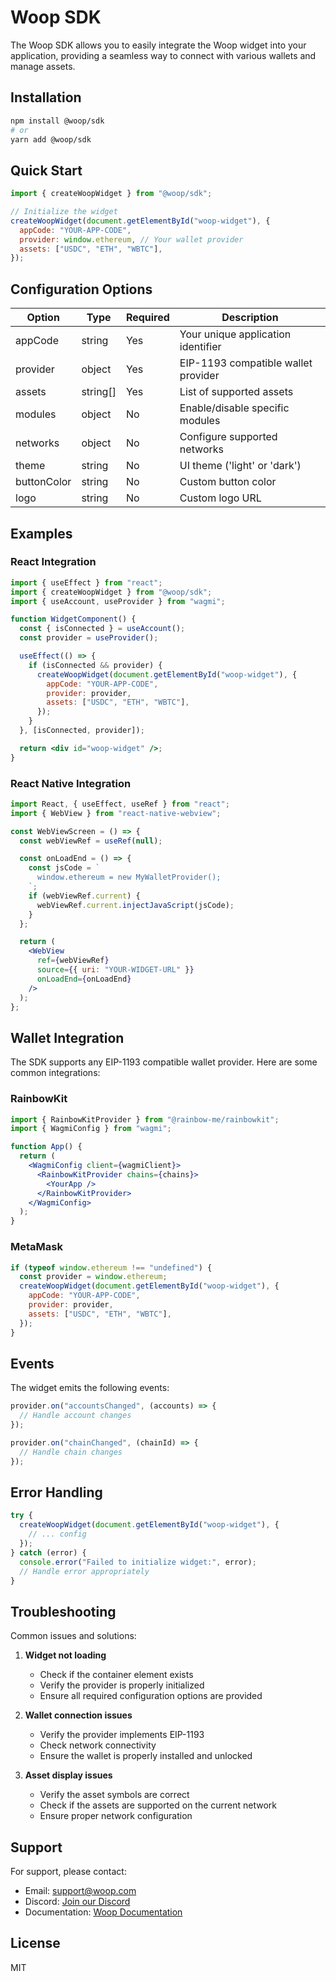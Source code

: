 # Woop SDK

The Woop SDK allows you to easily integrate the Woop widget into your application, providing a seamless way to connect with various wallets and manage assets.

## Installation

```bash
npm install @woop/sdk
# or
yarn add @woop/sdk
```

## Quick Start

```javascript
import { createWoopWidget } from "@woop/sdk";

// Initialize the widget
createWoopWidget(document.getElementById("woop-widget"), {
  appCode: "YOUR-APP-CODE",
  provider: window.ethereum, // Your wallet provider
  assets: ["USDC", "ETH", "WBTC"],
});
```

## Configuration Options

| Option      | Type     | Required | Description                         |
| ----------- | -------- | -------- | ----------------------------------- |
| appCode     | string   | Yes      | Your unique application identifier  |
| provider    | object   | Yes      | EIP-1193 compatible wallet provider |
| assets      | string[] | Yes      | List of supported assets            |
| modules     | object   | No       | Enable/disable specific modules     |
| networks    | object   | No       | Configure supported networks        |
| theme       | string   | No       | UI theme ('light' or 'dark')        |
| buttonColor | string   | No       | Custom button color                 |
| logo        | string   | No       | Custom logo URL                     |

## Examples

### React Integration

```jsx
import { useEffect } from "react";
import { createWoopWidget } from "@woop/sdk";
import { useAccount, useProvider } from "wagmi";

function WidgetComponent() {
  const { isConnected } = useAccount();
  const provider = useProvider();

  useEffect(() => {
    if (isConnected && provider) {
      createWoopWidget(document.getElementById("woop-widget"), {
        appCode: "YOUR-APP-CODE",
        provider: provider,
        assets: ["USDC", "ETH", "WBTC"],
      });
    }
  }, [isConnected, provider]);

  return <div id="woop-widget" />;
}
```

### React Native Integration

```jsx
import React, { useEffect, useRef } from "react";
import { WebView } from "react-native-webview";

const WebViewScreen = () => {
  const webViewRef = useRef(null);

  const onLoadEnd = () => {
    const jsCode = `
      window.ethereum = new MyWalletProvider();
    `;
    if (webViewRef.current) {
      webViewRef.current.injectJavaScript(jsCode);
    }
  };

  return (
    <WebView
      ref={webViewRef}
      source={{ uri: "YOUR-WIDGET-URL" }}
      onLoadEnd={onLoadEnd}
    />
  );
};
```

## Wallet Integration

The SDK supports any EIP-1193 compatible wallet provider. Here are some common integrations:

### RainbowKit

```jsx
import { RainbowKitProvider } from "@rainbow-me/rainbowkit";
import { WagmiConfig } from "wagmi";

function App() {
  return (
    <WagmiConfig client={wagmiClient}>
      <RainbowKitProvider chains={chains}>
        <YourApp />
      </RainbowKitProvider>
    </WagmiConfig>
  );
}
```

### MetaMask

```javascript
if (typeof window.ethereum !== "undefined") {
  const provider = window.ethereum;
  createWoopWidget(document.getElementById("woop-widget"), {
    appCode: "YOUR-APP-CODE",
    provider: provider,
    assets: ["USDC", "ETH", "WBTC"],
  });
}
```

## Events

The widget emits the following events:

```javascript
provider.on("accountsChanged", (accounts) => {
  // Handle account changes
});

provider.on("chainChanged", (chainId) => {
  // Handle chain changes
});
```

## Error Handling

```javascript
try {
  createWoopWidget(document.getElementById("woop-widget"), {
    // ... config
  });
} catch (error) {
  console.error("Failed to initialize widget:", error);
  // Handle error appropriately
}
```

## Troubleshooting

Common issues and solutions:

1. **Widget not loading**

   - Check if the container element exists
   - Verify the provider is properly initialized
   - Ensure all required configuration options are provided

2. **Wallet connection issues**

   - Verify the provider implements EIP-1193
   - Check network connectivity
   - Ensure the wallet is properly installed and unlocked

3. **Asset display issues**
   - Verify the asset symbols are correct
   - Check if the assets are supported on the current network
   - Ensure proper network configuration

## Support

For support, please contact:

- Email: support@woop.com
- Discord: [Join our Discord](https://discord.gg/woop)
- Documentation: [Woop Documentation](https://docs.woop.com)

## License

MIT

